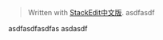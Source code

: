 


> Written with [StackEdit中文版](https://stackedit.cn/).
asdfasdf



asdfasdfasdfas
asdasdf
<!--stackedit_data:
eyJoaXN0b3J5IjpbLTE1NjU5MjU3OTVdfQ==
-->